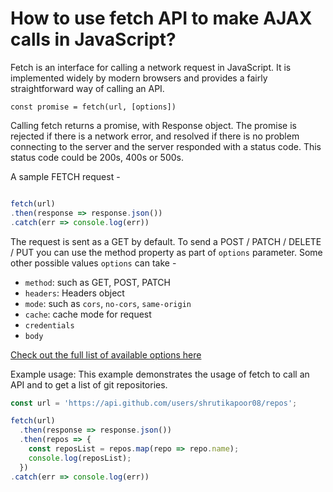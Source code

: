 # How to use fetch API to make AJAX calls in JavaScript? 

Fetch is an interface for calling a network request in JavaScript. It is implemented widely by modern browsers and provides a fairly straightforward way of calling an API. 


````
const promise = fetch(url, [options])

````

Calling fetch returns a promise, with Response object. The promise is rejected if there is a network error, and resolved if there is no problem connecting to the server and the server responded with a status code. This status code could be 200s, 400s or 500s.

A sample FETCH request - 
```javascript

fetch(url)
.then(response => response.json())
.catch(err => console.log(err))

```

The request is sent as a GET by default. To send a POST / PATCH / DELETE / PUT you can use the method property as part of `options` parameter. Some other possible values `options` can take - 

- `method`:  such as GET, POST, PATCH
- `headers`: Headers object
- `mode`:  such as `cors`, `no-cors`, `same-origin`
- `cache`: cache mode for request
- `credentials`
- `body`

[Check out the full list of available options here]('https://developer.mozilla.org/en-US/docs/Web/API/WindowOrWorkerGlobalScope/fetch')


Example usage:
This example demonstrates the usage of fetch to call an API and to get a list of git repositories.
``` javascript
const url = 'https://api.github.com/users/shrutikapoor08/repos';

fetch(url)
  .then(response => response.json())
  .then(repos => {
    const reposList = repos.map(repo => repo.name);
    console.log(reposList);
  })
.catch(err => console.log(err))

```